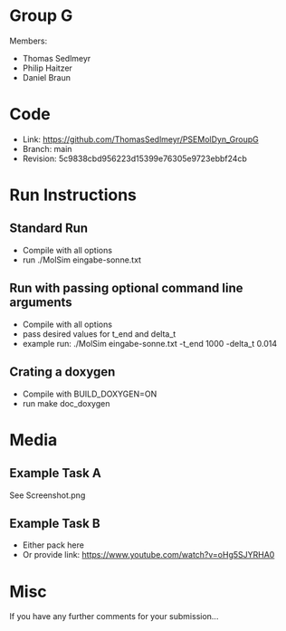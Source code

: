 # Group G #
Members:
* Thomas Sedlmeyr
* Philip Haitzer
* Daniel Braun

# Code #
* Link:     https://github.com/ThomasSedlmeyr/PSEMolDyn_GroupG
* Branch:   main
* Revision:  5c9838cbd956223d15399e76305e9723ebbf24cb

# Run Instructions #
## Standard Run ##
* Compile with all options
* run ./MolSim eingabe-sonne.txt

## Run with passing optional command line arguments ##
* Compile with all options
* pass desired values for t_end and delta_t
* example run: ./MolSim eingabe-sonne.txt -t_end 1000 -delta_t 0.014

## Crating a doxygen ##
* Compile with BUILD_DOXYGEN=ON
* run make doc_doxygen

# Media #
## Example Task A ##
See Screenshot.png

## Example Task B ##
* Either pack here
* Or provide link: https://www.youtube.com/watch?v=oHg5SJYRHA0

# Misc #
If you have any further comments for your submission...